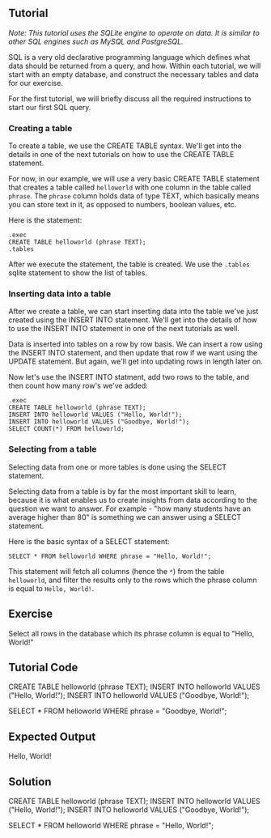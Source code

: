 Tutorial
--------

*Note: This tutorial uses the SQLite engine to operate on data. It is similar to other SQL engines such as MySQL and PostgreSQL.*

SQL is a very old declarative programming language which defines what data should be returned from a query, and how. Within each tutorial, we will start
with an empty database, and construct the necessary tables and data for our exercise.

For the first tutorial, we will briefly discuss all the required instructions to start our first SQL query.

### Creating a table

To create a table, we use the CREATE TABLE syntax. We'll get into the details in one of the next tutorials on how to use the CREATE TABLE statement.

For now, in our example, we will use a very basic CREATE TABLE statement that creates a table called `helloworld` with one column in the table called `phrase`.
The `phrase` column holds data of type TEXT, which basically means you can store text in it, as opposed to numbers, boolean values, etc.

Here is the statement:

    .exec
    CREATE TABLE helloworld (phrase TEXT);
    .tables

After we execute the statement, the table is created. We use the `.tables` sqlite statement to show the list of tables.

### Inserting data into a table

After we create a table, we can start inserting data into the table we've just created using the INSERT INTO statement. We'll get into the details of
how to use the INSERT INTO statement in one of the next tutorials as well.

Data is inserted into tables on a row by row basis. We can insert a row using the INSERT INTO statement, and then update that row if we want using the
UPDATE statement. But again, we'll get into updating rows in length later on.

Now let's use the INSERT INTO statment, add two rows to the table, and then count how many row's we've added:

    .exec
    CREATE TABLE helloworld (phrase TEXT);
    INSERT INTO helloworld VALUES ("Hello, World!");
    INSERT INTO helloworld VALUES ("Goodbye, World!");
    SELECT COUNT(*) FROM helloworld;

### Selecting from a table

Selecting data from one or more tables is done using the SELECT statement.

Selecting data from a table is by far the most important skill to learn, because it is what enables us to create insights from data according to the
question we want to answer. For example - "how many students have an average higher than 80" is something we can answer using a SELECT statement.

Here is the basic syntax of a SELECT statement:

    SELECT * FROM helloworld WHERE phrase = "Hello, World!";

This statement will fetch all columns (hence the `*`) from the table `helloworld`, and filter the results only to the rows which the phrase column
is equal to `Hello, World!`.

Exercise
--------

Select all rows in the database which its phrase column is equal to "Hello, World!"

Tutorial Code
-------------

CREATE TABLE helloworld (phrase TEXT);
INSERT INTO helloworld VALUES ("Hello, World!");
INSERT INTO helloworld VALUES ("Goodbye, World!");

SELECT * FROM helloworld WHERE phrase = "Goodbye, World!";

Expected Output
---------------
Hello, World!

Solution
--------

CREATE TABLE helloworld (phrase TEXT);
INSERT INTO helloworld VALUES ("Hello, World!");
INSERT INTO helloworld VALUES ("Goodbye, World!");

SELECT * FROM helloworld WHERE phrase = "Hello, World!";
